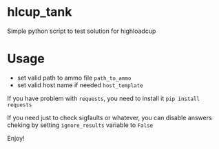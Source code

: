 # hlcup_tank
Simple python script to test solution for highloadcup

# Usage
* set valid path to ammo file `path_to_ammo`
* set valid host name if needed `host_template`

If you have problem with `requests`, you need to install it `pip install requests`

If you need just to check sigfaults or whatever, you can disable answers cheking by setting `ignore_results` variable to `False`

Enjoy!
